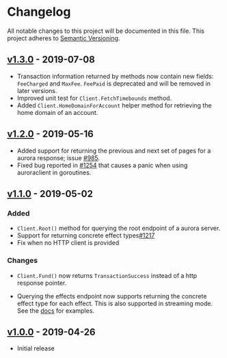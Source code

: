 # Changelog

All notable changes to this project will be documented in this
file.  This project adheres to [Semantic Versioning](http://semver.org/).

## [v1.3.0](https://github.com/hcnet/go/releases/tag/auroraclient-v1.3.0) - 2019-07-08

- Transaction information returned by methods now contain new fields: `FeeCharged` and `MaxFee`. `FeePaid` is deprecated and will be removed in later versions.
- Improved unit test for `Client.FetchTimebounds` method.
- Added `Client.HomeDomainForAccount` helper method for retrieving the home domain of an account.

## [v1.2.0](https://github.com/hcnet/go/releases/tag/auroraclient-v1.2.0) - 2019-05-16

- Added support for returning the previous and next set of pages for a aurora response; issue [#985](https://github.com/hcnet/go/issues/985). 
- Fixed bug reported in [#1254](https://github.com/hcnet/go/issues/1254)  that causes a panic when using auroraclient in goroutines.


## [v1.1.0](https://github.com/hcnet/go/releases/tag/auroraclient-v1.1.0) - 2019-05-02

### Added

- `Client.Root()` method for querying the root endpoint of a aurora server.
- Support for returning concrete effect types[#1217](https://github.com/hcnet/go/pull/1217)
- Fix when no HTTP client is provided

### Changes

- `Client.Fund()` now returns `TransactionSuccess` instead of a http response pointer.

- Querying the effects endpoint now supports returning the concrete effect type for each effect. This is also supported in streaming mode. See the [docs](https://godoc.org/github.com/hcnet/go/clients/auroraclient#Client.Effects) for examples.

## [v1.0.0](https://github.com/hcnet/go/releases/tag/auroraclient-v1.0) - 2019-04-26

 * Initial release